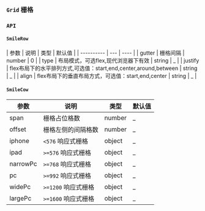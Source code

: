 ### `Grid` 栅格

<ClientOnly>
<template>
  <ShowComponent label="基础栅格">
    <template #component-body>
      <ShowComponentItem position="vertical">
        <smile-row class="demo-row">
          <smile-col :span="12" class="demo-col">col-12</smile-col>
          <smile-col :span="12" class="demo-col">col-12</smile-col>
        </smile-row>
        <smile-row class="demo-row">
          <smile-col :span="6" class="demo-col">col-6</smile-col>
          <smile-col :span="6" class="demo-col">col-6</smile-col>
          <smile-col :span="6" class="demo-col">col-6</smile-col>
          <smile-col :span="6" class="demo-col">col-6</smile-col>
        </smile-row>
      </ShowComponentItem>
    </template>
  <template #component-code>

  ```vue
  <template>
    <smile-row class="demo-row">
      <smile-col :span="12" class="demo-col">col-12</smile-col>
      <smile-col :span="12" class="demo-col">col-12</smile-col>
    </smile-row>
    <smile-row class="demo-row">
      <smile-col :span="6" class="demo-col">col-6</smile-col>
      <smile-col :span="6" class="demo-col">col-6</smile-col>
      <smile-col :span="6" class="demo-col">col-6</smile-col>
      <smile-col :span="6" class="demo-col">col-6</smile-col>
    </smile-row>
  </template>
  <style lang="scss" scoped>
  .demo-row {
    &:not(:first-child) {
      margin-top: 20px;
    }
    .demo-col {
      text-align: center;
      line-height: 40px;
      height: 40px;
      color: #fff;
    }
    .demo-col:nth-child(even) {
      background-color: rgba(0, 160, 233, 0.7);
    }
    .demo-col:nth-child(odd) {
      background-color: #00a0e9;
    }
  }
  </style>
  ```
  </template>
  </ShowComponent>
  <ShowComponent label="区块间隔">
    <template #component-body>
      <ShowComponentItem position="vertical">
        <smile-row class="demo-row" :gutter="16">
          <smile-col :span="6">
            <div class="demo-col">
              col-6
            </div>
          </smile-col>
          <smile-col :span="6">
            <div class="demo-col">
              col-6
            </div>
          </smile-col>
          <smile-col :span="6">
            <div class="demo-col">
              col-6
            </div>
          </smile-col>
          <smile-col :span="6">
            <div class="demo-col">
              col-6
            </div>
          </smile-col>
        </smile-row>
      </ShowComponentItem>
    </template>
  <template #component-code>

  ```vue
  
    <template>
      <smile-row class="demo-row" :gutter="16">
        <smile-col :span="6">
          <div class="demo-col">
            col-6
          </div>
        </smile-col>
        <smile-col :span="6">
          <div class="demo-col">
            col-6
          </div>
        </smile-col>
        <smile-col :span="6">
          <div class="demo-col">
            col-6
          </div>
        </smile-col>
        <smile-col :span="6">
          <div class="demo-col">
            col-6
          </div>
        </smile-col>
      </smile-row>
    </template>
    <style lang="scss" scoped>
    .demo-row {
      &:not(:first-child) {
        margin-top: 20px;
      }
      .demo-col {
        text-align: center;
        line-height: 40px;
        height: 40px;
        color: #fff;
      }
      .demo-col:nth-child(even) {
        background-color: rgba(0, 160, 233, 0.7);
      }
      .demo-col:nth-child(odd) {
        background-color: #00a0e9;
      }
    }
    </style>
  ```
  </template>
  </ShowComponent>
  <ShowComponent label="列偏移">
    <template #component-body>
      <ShowComponentItem position="vertical">
        <smile-row class="demo-row">
          <smile-col :offset="4" :span="6" class="demo-col">col-6</smile-col>
          <smile-col :span="6" class="demo-col">col-6</smile-col>
          <smile-col :span="6" class="demo-col">col-6</smile-col>
        </smile-row>
      </ShowComponentItem>
    </template>
  <template #component-code>

  ```vue
  
    <template>
      <smile-row class="demo-row">
        <smile-col :offset="4" :span="6" class="demo-col">col-6</smile-col>
        <smile-col :span="6" class="demo-col">col-6</smile-col>
        <smile-col :span="6" class="demo-col">col-6</smile-col>
      </smile-row>
    </template>
    <style lang="scss" scoped>
    .demo-row {
      &:not(:first-child) {
        margin-top: 20px;
      }
      .demo-col {
        text-align: center;
        line-height: 40px;
        height: 40px;
        color: #fff;
      }
      .demo-col:nth-child(even) {
        background-color: rgba(0, 160, 233, 0.7);
      }
      .demo-col:nth-child(odd) {
        background-color: #00a0e9;
      }
    }
    </style>
  ```
  </template>
  </ShowComponent>
  <ShowComponent label="flex布局">
    <template #component-body>
      <ShowComponentItem position="vertical">
        <smile-row type="flex" justify="between" class="demo-row">
          <smile-col :span="6" class="demo-col">col-6</smile-col>
          <smile-col :span="6" class="demo-col">col-6</smile-col>
        </smile-row>
        <smile-row type="flex" justify="between" align="center" class="demo-row">
          <smile-col :span="8" class="demo-col" style="height:80px">col-8</smile-col>
          <smile-col :span="8" class="demo-col">col-8</smile-col>
        </smile-row>
      </ShowComponentItem>
    </template>
  <template #component-code>
  
   ```vue
    
    <template>
      <smile-row type="flex" justify="between" class="demo-row">
        <smile-col :span="6" class="demo-col">col-6</smile-col>
        <smile-col :span="6" class="demo-col">col-6</smile-col>
      </smile-row>
      <smile-row type="flex" justify="between" align="center" class="demo-row">
        <smile-col :span="8" class="demo-col" style="height:80px">col-8</smile-col>
        <smile-col :span="8" class="demo-col">col-8</smile-col>
      </smile-row>
    </template>
    <style lang="scss" scoped>
    .demo-row {
      &:not(:first-child) {
        margin-top: 20px;
      }
      .demo-col {
        text-align: center;
        line-height: 40px;
        height: 40px;
        color: #fff;
      }
      .demo-col:nth-child(even) {
        background-color: rgba(0, 160, 233, 0.7);
      }
      .demo-col:nth-child(odd) {
        background-color: #00a0e9;
      }
    }
    </style>
  ```
  </template>
  </ShowComponent>
  <ShowComponent label="响应式">
    <template #component-body>
      <ShowComponentItem position="vertical">
        <smile-row class="demo-row">
          <smile-col :phone="{span:12}" :pc="{span:6}" class="demo-col">col-6</smile-col>
          <smile-col :phone="{span:12}" :pc="{span:6}" class="demo-col">col-6</smile-col>
          <smile-col :phone="{span:12}" :pc="{span:6}" class="demo-col">col-6</smile-col>
        </smile-row>
      </ShowComponentItem>
    </template>
  <template #component-code>

  ```vue
  
    <template>
      <smile-row class="demo-row">
        <smile-col :phone="{span:12}" :pc="{span:6}" class="demo-col">col-6</smile-col>
        <smile-col :phone="{span:12}" :pc="{span:6}" class="demo-col">col-6</smile-col>
        <smile-col :phone="{span:12}" :pc="{span:6}" class="demo-col">col-6</smile-col>
      </smile-row>
    </template>
    <style lang="scss" scoped>
    .demo-row {
      &:not(:first-child) {
        margin-top: 20px;
      }
      .demo-col {
        text-align: center;
        line-height: 40px;
        height: 40px;
        color: #fff;
      }
      .demo-col:nth-child(even) {
        background-color: rgba(0, 160, 233, 0.7);
      }
      .demo-col:nth-child(odd) {
        background-color: #00a0e9;
      }
    }
    </style>
  ```
  </template>
  </ShowComponent>
</template>
</ClientOnly>

<style lang="scss" scoped>
.demo-row {
  display: flex;
  flex-wrap: wrap;
  &:not(:first-child) {
    margin-top: 20px;
  }
  .demo-col {
    flex-shrink: 0;
    text-align: center;
    line-height: 40px;
    height: 40px;
    color: #fff;
  }
  .demo-col:nth-child(even) {
    background-color: rgba(0, 160, 233, 0.7);
  }
  .demo-col:nth-child(odd) {
    background-color: #00a0e9;
  }
}
</style>

### `API`

#### `SmileRow`
|  参数 | 说明 | 类型 | 默认值 |
| ----------   | ---  | ---- |
| gutter | 栅格间隔 | number | 0 |
| type | 布局模式，可选flex,现代浏览器下有效 | string | _ |
| justify | flex布局下的水平排列方式,可选值：start,end,center,around,between  | string | _ |
| align   | flex布局下的垂直布局方式，可选值：start,end,center  | string | _ |

#### `SmileCow`
|    参数      | 说明 | 类型 | 默认值 |
| ----------   | ---  | ---- | ------ | 
| span | 栅格占位格数 |number| _ |
| offset | 栅格左侧的间隔格数 | number | _ |
| iphone | `<576` 响应式栅格  | object | _ |
| ipad   | `>=576` 响应式栅格   | object | _ |
| narrowPc   | `>=768` 响应式栅格  | object | _ |
| pc   | `>=992` 响应式栅格  | object | _ |
| widePc   | `>=1200` 响应式栅格  | object | _ |
| largePc   | `>=1600` 响应式栅格  | object | _ |
